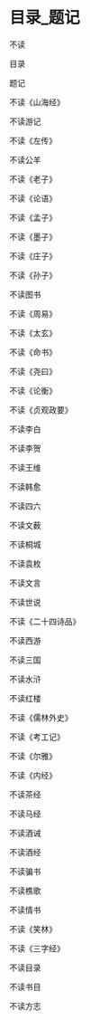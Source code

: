 # 目录_题记

不读

目录

题记

不读《山海经》

不读游记

不读《左传》

不读公羊

不读《老子》

不读《论语》

不读《孟子》

不读《墨子》

不读《庄子》

不读《孙子》

不读图书

不读《周易》

不读《太玄》

不读《命书》

不读《尧曰》

不读《论衡》

不读《贞观政要》

不读李白

不读李贺

不读王维

不读韩愈

不读四六

不读文薮

不读桐城

不读袁枚

不读文言

不读世说

不读《二十四诗品》

不读西游

不读三国

不读水浒

不读红楼

不读《儒林外史》

不读《考工记》

不读《尔雅》

不读《内经》

不读茶经

不读马经

不读酒诫

不读酒经

不读骗书

不读樵歌

不读情书

不读《笑林》

不读《三字经》

不读目录

不读书目

不读方志